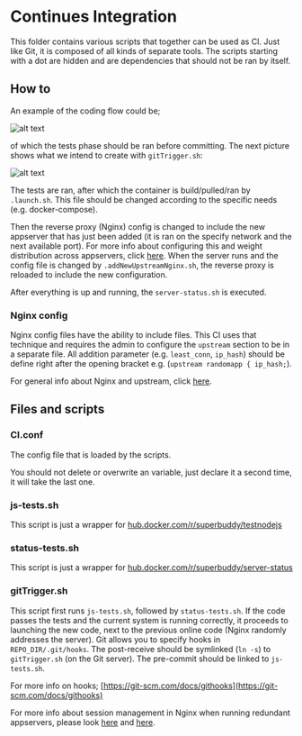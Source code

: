 # Continues Integration

This folder contains various scripts that together can be used as CI.
Just like Git, it is composed of all kinds of separate tools.
The scripts starting with a dot are hidden
and are dependencies that should not be ran by itself.

## How to
An example of the coding flow could be;

![alt text](gitflow.png "drawn with draw.io by svlentink")

of which the tests phase should be ran before committing.
The next picture shows what we intend to create with `gitTrigger.sh`:

![alt text](build.png "drawn with draw.io by svlentink")

The tests are ran,
after which the container is build/pulled/ran by `.launch.sh`.
This file should be changed according to the specific needs (e.g. docker-compose).

Then the reverse proxy (Nginx) config is changed to include the new appserver
that has just been added
(it is ran on the specify network and the next available port).
For more info about configuring this and weight distribution across appservers,
click [here](http://nginx.org/en/docs/http/load_balancing.html).
When the server runs and the config file is changed by `.addNewUpstreamNginx.sh`,
the reverse proxy is reloaded to include the new configuration.

After everything is up and running, the `server-status.sh` is executed.

### Nginx config
Nginx config files have the ability to include files.
This CI uses that technique and requires the admin to configure the
`upstream` section to be in a separate file.
All addition parameter (e.g. `least_conn`, `ip_hash`)
should be define right after the opening bracket
e.g. (`upstream randomapp { ip_hash;`).

For general info about Nginx and upstream, click
[here](http://nginx.org/en/docs/http/load_balancing.html).


## Files and scripts

### CI.conf
The config file that is loaded by the scripts.

You should not delete or overwrite an variable,
just declare it a second time, it will take the last one.

### js-tests.sh
This script is just a wrapper for [hub.docker.com/r/superbuddy/testnodejs](https://hub.docker.com/r/superbuddy/testnodejs)

### status-tests.sh
This script is just a wrapper for
[hub.docker.com/r/superbuddy/server-status](https://hub.docker.com/r/superbuddy/server-status)

### gitTrigger.sh
This script first runs `js-tests.sh`, followed by `status-tests.sh`.
If the code passes the tests and the current system is running correctly,
it proceeds to launching the new code, next to the previous online code (Nginx randomly addresses the server).
Git allows you to specify hooks in `REPO_DIR/.git/hooks`.
The post-receive should be symlinked (`ln -s`) to `gitTrigger.sh` (on the Git server).
The pre-commit should be linked to `js-tests.sh`.

For more info on hooks; [https://git-scm.com/docs/githooks](https://git-scm.com/docs/githooks)

For more info about session management in Nginx when running redundant appservers,
please look [here](http://nginx.org/en/docs/http/load_balancing.html#nginx_load_balancing_with_ip_hash)
and [here](https://www.nginx.com/products/session-persistence/).
